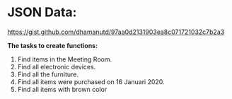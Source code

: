 JSON Data:
=
https://gist.github.com/dhamanutd/97aa0d2131903ea8c071721032c7b2a3

**The tasks to create functions:**
1. Find items in the Meeting Room.
2. Find all electronic devices.
3. Find all the furniture.
4. Find all items were purchased on 16 Januari 2020.
5. Find all items with brown color
